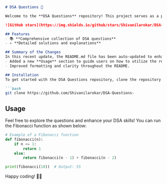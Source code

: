 ```markdown
# DSA Questions 🚀

Welcome to the **DSA Questions** repository! This project serves as a platform for developers and learners to practice and enhance their skills in Data Structures and Algorithms (DSA). This repository is designed to help you improve your understanding of various data structures and algorithms through a collection of questions and solutions.

![GitHub stars](https://img.shields.io/github/stars/Shivanilarokar/DSA-Questions-?style=social) ![Forks](https://img.shields.io/github/forks/Shivanilarokar/DSA-Questions-?style=social)

## Features
- 📚 **Comprehensive collection of DSA questions**
- ✍️ **Detailed solutions and explanations**

## Summary of the Changes
In this recent update, the README.md file has been auto-updated to enhance the overall presentation and structure. Key changes include:
- Added a new **Usage** section to guide users on how to utilize the repository effectively.
- Improved formatting and clarity throughout the README.

## Installation
To get started with the DSA Questions repository, clone the repository to your local machine:

```bash
git clone https://github.com/Shivanilarokar/DSA-Questions-
```

## Usage
Feel free to explore the questions and enhance your DSA skills! You can run the Fibonacci function as shown below:

```python
# Example of a Fibonacci function
def fibonacci(n):
    if n <= 1:
        return 1
    else:
        return fibonacci(n - 1) + fibonacci(n - 2)

print(fibonacci(10))  # Output: 55
```

Happy coding! 👩‍💻
```